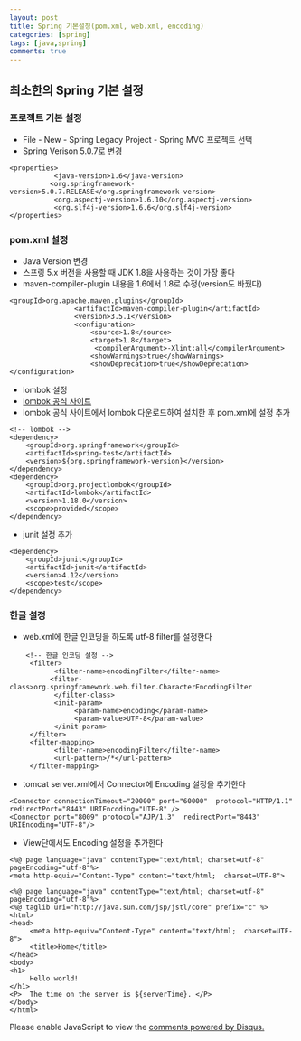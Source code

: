 ```yaml
---
layout: post
title: Spring 기본설정(pom.xml, web.xml, encoding)
categories: [spring]
tags: [java,spring]
comments: true
---
```


## 최소한의 Spring 기본 설정

### 프로젝트 기본 설정
- File - New - Spring Legacy Project - Spring MVC 프로젝트 선택
- Spring Verison 5.0.7로 변경

~~~
<properties>
           <java-version>1.6</java-version>
          <org.springframework-version>5.0.7.RELEASE</org.springframework-version>
           <org.aspectj-version>1.6.10</org.aspectj-version>
           <org.slf4j-version>1.6.6</org.slf4j-version>
</properties>
~~~

### pom.xml 설정
- Java Version 변경
- 스프링 5.x 버전을 사용할 때 JDK 1.8을 사용하는 것이 가장 좋다
- maven-compiler-plugin 내용을 1.6에서 1.8로 수정(version도 바꿨다)

~~~
<groupId>org.apache.maven.plugins</groupId>
                <artifactId>maven-compiler-plugin</artifactId>
                <version>3.5.1</version>
                <configuration>
                    <source>1.8</source>
                    <target>1.8</target>
                     <compilerArgument>-Xlint:all</compilerArgument>
                    <showWarnings>true</showWarnings>
                    <showDeprecation>true</showDeprecation>
</configuration>
~~~
- lombok 설정
- [lombok 공식 사이트](https://projectlombok.org/)
- lombok 공식 사이트에서 lombok 다운로드하여 설치한 후 pom.xml에 설정 추가

~~~
<!-- lombok -->
<dependency>
	<groupId>org.springframework</groupId>
	<artifactId>spring-test</artifactId>
	<version>${org.springframework-version}</version>
</dependency>
<dependency>
	<groupId>org.projectlombok</groupId>
	<artifactId>lombok</artifactId>
	<version>1.18.0</version>
	<scope>provided</scope>
</dependency>
~~~
- junit 설정 추가

~~~
<dependency>
	<groupId>junit</groupId>
	<artifactId>junit</artifactId>
	<version>4.12</version>
	<scope>test</scope>
</dependency>
~~~
		   
### 한글 설정
- web.xml에 한글 인코딩을 하도록 utf-8 filter를 설정한다

~~~
    <!-- 한글 인코딩 설정 -->
     <filter>
           <filter-name>encodingFilter</filter-name>
          <filter-class>org.springframework.web.filter.CharacterEncodingFilter
           </filter-class>
           <init-param>
                <param-name>encoding</param-name>
                <param-value>UTF-8</param-value>
           </init-param>
     </filter>
     <filter-mapping>
           <filter-name>encodingFilter</filter-name>
           <url-pattern>/*</url-pattern>
     </filter-mapping>
~~~
- tomcat server.xml에서 Connector에 Encoding 설정을 추가한다

~~~
<Connector connectionTimeout="20000" port="60000"  protocol="HTTP/1.1" redirectPort="8443" URIEncoding="UTF-8" />
<Connector port="8009" protocol="AJP/1.3"  redirectPort="8443" URIEncoding="UTF-8"/>
~~~
- View단에서도 Encoding 설정을 추가한다

~~~
<%@ page language="java" contentType="text/html; charset=utf-8"  pageEncoding="utf-8"%>
<meta http-equiv="Content-Type" content="text/html;  charset=UTF-8">
~~~

~~~
<%@ page language="java" contentType="text/html; charset=utf-8"  pageEncoding="utf-8"%>
<%@ taglib uri="http://java.sun.com/jsp/jstl/core" prefix="c" %>
<html>
<head>
     <meta http-equiv="Content-Type" content="text/html;  charset=UTF-8">
     <title>Home</title>
</head>
<body>
<h1>
     Hello world!  
</h1>
<P>  The time on the server is ${serverTime}. </P>
</body>
</html>
~~~


<div id="disqus_thread"></div>
<script>

/**
*  RECOMMENDED CONFIGURATION VARIA*BLES: EDIT AND UNCOMMENT THE SECTION BELOW TO INSERT DYNAMIC VALUES FROM YOUR PLATFORM OR CMS.
*  LEARN WHY DEFINING THESE VARIABLES IS IMPORTANT: https://disqus.com/admin/universalcode/#configuration-variables*/
/*
var disqus_config = function () {
this.page.url = PAGE_URL;  // Replace PAGE_URL with your page's canonical URL variable
this.page.identifier = PAGE_IDENTIFIER; // Replace PAGE_IDENTIFIER with your page's unique identifier variable
};
*/
(function() { // DON'T EDIT BELOW THIS LINE
var d = document, s = d.createElement('script');
s.src = 'https://parkwonhui.disqus.com/embed.js';
s.setAttribute('data-timestamp', +new Date());
(d.head || d.body).appendChild(s);
})();
</script>
<noscript>Please enable JavaScript to view the <a href="https://disqus.com/?ref_noscript">comments powered by Disqus.</a></noscript>